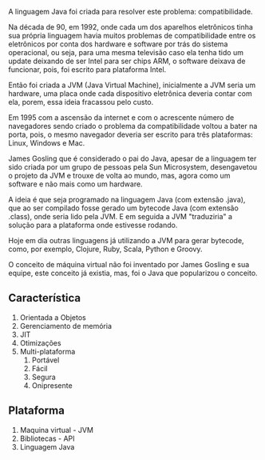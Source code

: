 A linguagem Java foi criada para resolver este problema: compatibilidade.

Na década de 90, em 1992, onde cada um dos aparelhos eletrônicos tinha sua própria linguagem havia muitos problemas de compatibilidade entre os eletrônicos por conta dos hardware e software por trás do sistema operacional, ou seja, para uma mesma televisão caso ela tenha tido um update deixando de ser Intel para ser chips ARM, o software deixava de funcionar, pois, foi escrito para plataforma Intel.

Então foi criada a JVM (Java Virtual Machine), inicialmente a JVM seria um hardware, uma placa onde cada dispositivo eletrônica deveria contar com ela, porem, essa ideia fracassou pelo custo.

Em 1995 com a ascensão da internet e com o acrescente número de navegadores sendo criado o problema da compatibilidade voltou a bater na porta, pois, o mesmo navegador deveria ser escrito para três plataformas: Linux, Windows e Mac. 

James Gosling que é considerado o pai do Java, apesar de a linguagem ter sido criada por um grupo de pessoas pela Sun Microsystem, desengavetou o projeto da JVM e trouxe de volta ao mundo, mas, agora como um software e não mais como um hardware.

A ideia é que seja programado na linguagem Java (com extensão .java), que ao ser compilado fosse gerado um bytecode Java (com extensão .class), onde seria lido pela JVM. E em seguida a JVM "traduziria" a solução para a plataforma onde estivesse rodando.

Hoje em dia outras linguagens já utilizando a JVM para gerar bytecode, como, por exemplo, Clojure, Ruby, Scala, Python e Groovy.

O conceito de máquina virtual não foi inventado por James Gosling e sua equipe, este conceito já existia, mas, foi o Java que popularizou o conceito.

## Característica
1. Orientada a Objetos
2. Gerenciamento de memória
3. JIT
4. Otimizações
5. Multi-plataforma
   1. Portável
   2. Fácil
   3. Segura
   4. Onipresente 

## Plataforma
1. Maquina virtual - JVM
2. Bibliotecas - API
3. Linguagem Java
